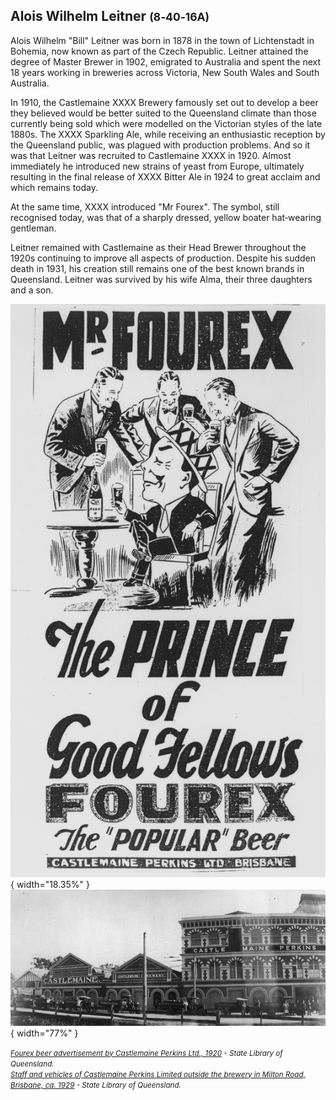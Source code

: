 ## Alois Wilhelm Leitner <small>(8‑40‑16A)</small> 

<!-- 1878‑1931 -->

Alois Wilhelm "Bill" Leitner was born in 1878 in the town of Lichtenstadt in Bohemia, now known as part of the Czech Republic. Leitner attained the degree of Master Brewer in 1902, emigrated to Australia and spent the next 18 years working in breweries across Victoria, New South Wales and South Australia. 

In 1910, the Castlemaine XXXX Brewery famously set out to develop a beer they believed would be better suited to the Queensland climate than those currently being sold which were modelled on the Victorian styles of the late 1880s. The XXXX Sparkling Ale, while receiving an enthusiastic reception by the Queensland public, was plagued with production problems. And so it was that Leitner was recruited to Castlemaine XXXX in 1920. Almost immediately he introduced new strains of yeast from Europe, ultimately resulting in the final release of XXXX Bitter Ale in 1924 to great acclaim and which remains today.

At the same time, XXXX introduced "Mr Fourex". The symbol, still recognised today, was that of a sharply dressed, yellow boater hat‑wearing gentleman.

Leitner remained with Castlemaine as their Head Brewer throughout the 1920s continuing to improve all aspects of production. Despite his sudden death in 1931, his creation still remains one of the best known brands in Queensland. Leitner was survived by his wife Alma, their three daughters and a son.  

![Fourex beer advertisement by Castlemaine Perkins Ltd., 1920](../assets/mr-fourex-1920.jpg){ width="18.35%" } ![Staff and vehicles of Castlemaine Perkins Limited outside the brewery in Milton Road, Brisbane, ca. 1929](../assets/castlemaine-perkins-brewery-1929.jpg){ width="77%" } 

*<small>[Fourex beer advertisement by Castlemaine Perkins Ltd., 1920](http://onesearch.slq.qld.gov.au/permalink/f/1upgmng/slq_alma21218510830002061) - State Library of Queensland. </small>* <br>
*<small>[Staff and vehicles of Castlemaine Perkins Limited outside the brewery in Milton Road, Brisbane, ca. 1929](http://onesearch.slq.qld.gov.au/permalink/f/1upgmng/slq_alma21218338890002061) - State Library of Queensland. </small>*

<!--
‘[Ashgrove Time Capsule](https://www.househistories.org/ashgrove-time-capsule)’, House and Suburban Histories from South East Queensland
-->
